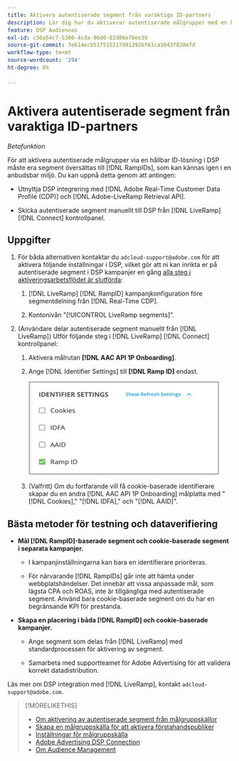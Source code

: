 ```yaml
---
title: Aktivera autentiserade segment från varaktiga ID-partners
description: Lär dig hur du aktiverar autentiserade målgrupper med en hållbar ID-lösning.
feature: DSP Audiences
exl-id: c56a54c7-5300-4cda-96d0-82d86e76ee39
source-git-commit: 7e614ecb517515217d812926f61ca10437820efd
workflow-type: tm+mt
source-wordcount: '294'
ht-degree: 0%

---
```


# Aktivera autentiserade segment från varaktiga ID-partners

*Betafunktion*

För att aktivera autentiserade målgrupper via en hållbar ID-lösning i DSP måste era segment översättas till [!DNL RampIDs], som kan kännas igen i en anbudsbar miljö. Du kan uppnå detta genom att antingen:

* Utnyttja DSP integrering med [!DNL Adobe Real-Time Customer Data Profile (CDP)] och [!DNL Adobe-LiveRamp Retrieval API].

* Skicka autentiserade segment manuellt till DSP från [!DNL LiveRamp] [!DNL Connect] kontrollpanel.

## Uppgifter

1. För båda alternativen kontaktar du `adcloud-support@adobe.com` för att aktivera följande inställningar i DSP, vilket gör att ni kan inrikta er på autentiserade segment i DSP kampanjer en gång [alla steg i aktiveringsarbetsflödet är slutförda](source-about.md#workflow-sources):

   1. [!DNL LiveRamp] [!DNL RampID] kampanjkonfiguration före segmentdelning från [!DNL Real-Time CDP].

   1. Kontonivån &quot;[!UICONTROL LiveRamp segments]&quot;.

1. (Användare delar autentiserade segment manuellt från [!DNL LiveRamp]) Utför följande steg i [!DNL LiveRamp] [!DNL Connect] kontrollpanel:

   1. Aktivera målrutan **[!DNL AAC API 1P Onboarding]**.

   1. Ange [!DNL Identifier Settings] till **[!DNL Ramp ID]** endast.

      ![Identifieringsinställningar](/help/dsp/assets/liveramp-tile-settings.png)

   1. (Valfritt) Om du fortfarande vill få cookie-baserade identifierare skapar du en andra [!DNL AAC API 1P Onboarding] målplatta med &quot;[!DNL Cookies],&quot; &quot;[!DNL IDFA],&quot; och &quot;[!DNL AAID]&quot;.

## Bästa metoder för testning och dataverifiering

* **Mål [!DNL RampID]-baserade segment och cookie-baserade segment i separata kampanjer.**

   * I kampanjinställningarna kan bara en identifierare prioriteras.

   * För närvarande [!DNL RampIDs] går inte att hämta under webbplatshändelser. Det innebär att vissa anpassade mål, som lägsta CPA och ROAS, inte är tillgängliga med autentiserade segment. Använd bara cookie-baserade segment om du har en begränsande KPI för prestanda.

* **Skapa en placering i båda [!DNL RampID] och cookie-baserade kampanjer.**

   * Ange segment som delas från [!DNL LiveRamp] med standardprocessen för aktivering av segment.

   * Samarbeta med supportteamet för Adobe Advertising för att validera korrekt datadistribution.

Läs mer om DSP integration med [!DNL LiveRamp], kontakt `adcloud-support@adobe.com`.

>[!MORELIKETHIS]
>
>* [Om aktivering av autentiserade segment från målgruppskällor](source-about.md)
>* [Skapa en målgruppskälla för att aktivera förstahandspubliker](source-create.md)
>* [Inställningar för målgruppskälla](source-settings.md)
>* [Adobe Advertising DSP Connection](https://experienceleague.adobe.com/docs/experience-platform/destinations/catalog/advertising/adobe-advertising-connection.html)
>* [Om Audience Management](/help/dsp/audiences/audience-about.md)

